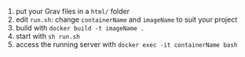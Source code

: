 1. put your Grav files in a `html/` folder
1. edit `run.sh`: change `containerName` and `imageName` to suit your project
1. build with `docker build -t imageName .`
1. start with `sh run.sh`
1. access the running server with `docker exec -it containerName bash`
